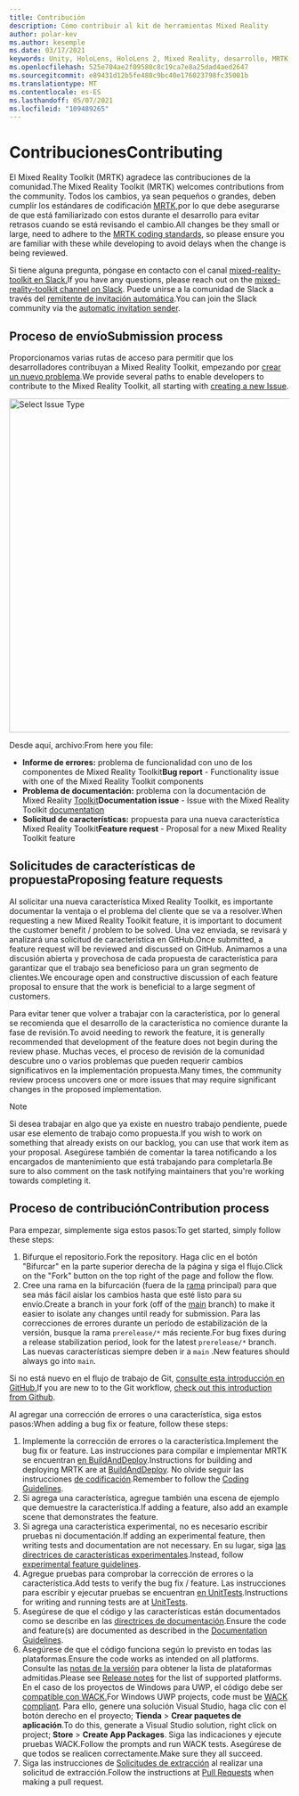 ```yaml
---
title: Contribución
description: Cómo contribuir al kit de herramientas Mixed Reality
author: polar-kev
ms.author: kesemple
ms.date: 03/17/2021
keywords: Unity, HoloLens, HoloLens 2, Mixed Reality, desarrollo, MRTK, informe de errores,
ms.openlocfilehash: 525e704ae2f09580c8c19ca7e8a25dad4aed2647
ms.sourcegitcommit: e89431d12b5fe480c9bc40e176023798fc35001b
ms.translationtype: MT
ms.contentlocale: es-ES
ms.lasthandoff: 05/07/2021
ms.locfileid: "109489265"
---
```

# <a name="contributing"></a><span data-ttu-id="3c3a1-104">Contribuciones</span><span class="sxs-lookup"><span data-stu-id="3c3a1-104">Contributing</span></span>

<span data-ttu-id="3c3a1-105">El Mixed Reality Toolkit (MRTK) agradece las contribuciones de la comunidad.</span><span class="sxs-lookup"><span data-stu-id="3c3a1-105">The Mixed Reality Toolkit (MRTK) welcomes contributions from the community.</span></span> <span data-ttu-id="3c3a1-106">Todos los cambios, ya sean pequeños o grandes, deben cumplir los estándares de codificación [MRTK,](coding-guidelines.md)por lo que debe asegurarse de que está familiarizado con estos durante el desarrollo para evitar retrasos cuando se está revisando el cambio.</span><span class="sxs-lookup"><span data-stu-id="3c3a1-106">All changes be they small or large, need to adhere to the [MRTK coding standards](coding-guidelines.md), so please ensure you are familiar with these while developing to avoid delays when the change is being reviewed.</span></span>

<span data-ttu-id="3c3a1-107">Si tiene alguna pregunta, póngase en contacto con el canal [mixed-reality-toolkit en Slack.](https://holodevelopers.slack.com/messages/C2H4HT858)</span><span class="sxs-lookup"><span data-stu-id="3c3a1-107">If you have any questions, please reach out on the [mixed-reality-toolkit channel on Slack](https://holodevelopers.slack.com/messages/C2H4HT858).</span></span>
<span data-ttu-id="3c3a1-108">Puede unirse a la comunidad de Slack a través del [remitente de invitación automática](https://holodevelopersslack.azurewebsites.net/).</span><span class="sxs-lookup"><span data-stu-id="3c3a1-108">You can join the Slack community via the [automatic invitation sender](https://holodevelopersslack.azurewebsites.net/).</span></span>

## <a name="submission-process"></a><span data-ttu-id="3c3a1-109">Proceso de envío</span><span class="sxs-lookup"><span data-stu-id="3c3a1-109">Submission process</span></span>

<span data-ttu-id="3c3a1-110">Proporcionamos varias rutas de acceso para permitir que los desarrolladores contribuyan a Mixed Reality Toolkit, empezando por [crear un nuevo problema](https://github.com/Microsoft/MixedRealityToolkit-Unity/issues/new/choose).</span><span class="sxs-lookup"><span data-stu-id="3c3a1-110">We provide several paths to enable developers to contribute to the Mixed Reality Toolkit, all starting with [creating a new Issue](https://github.com/Microsoft/MixedRealityToolkit-Unity/issues/new/choose).</span></span>

<img src="../features/images/contributing/SelectIssueType.png" width="600" alt="Select Issue Type">

<span data-ttu-id="3c3a1-111">Desde aquí, archivo:</span><span class="sxs-lookup"><span data-stu-id="3c3a1-111">From here you file:</span></span>

- <span data-ttu-id="3c3a1-112">**Informe de errores:** problema de funcionalidad con uno de los componentes de Mixed Reality Toolkit</span><span class="sxs-lookup"><span data-stu-id="3c3a1-112">**Bug report** - Functionality issue with one of the Mixed Reality Toolkit components</span></span>
- <span data-ttu-id="3c3a1-113">**Problema de documentación:** problema con la documentación de Mixed Reality [Toolkit](https://microsoft.github.io/MixedRealityToolkit-Unity)</span><span class="sxs-lookup"><span data-stu-id="3c3a1-113">**Documentation issue** - Issue with the Mixed Reality Toolkit [documentation](https://microsoft.github.io/MixedRealityToolkit-Unity)</span></span>
- <span data-ttu-id="3c3a1-114">**Solicitud de características:** propuesta para una nueva característica Mixed Reality Toolkit</span><span class="sxs-lookup"><span data-stu-id="3c3a1-114">**Feature request** - Proposal for a new Mixed Reality Toolkit feature</span></span>

## <a name="proposing-feature-requests"></a><span data-ttu-id="3c3a1-115">Solicitudes de características de propuesta</span><span class="sxs-lookup"><span data-stu-id="3c3a1-115">Proposing feature requests</span></span>

<span data-ttu-id="3c3a1-116">Al solicitar una nueva característica Mixed Reality Toolkit, es importante documentar la ventaja o el problema del cliente que se va a resolver.</span><span class="sxs-lookup"><span data-stu-id="3c3a1-116">When requesting a new Mixed Reality Toolkit feature, it is important to document the customer benefit / problem to be solved.</span></span> <span data-ttu-id="3c3a1-117">Una vez enviada, se revisará y analizará una solicitud de característica en GitHub.</span><span class="sxs-lookup"><span data-stu-id="3c3a1-117">Once submitted, a feature request will be reviewed and discussed on GitHub.</span></span> <span data-ttu-id="3c3a1-118">Animamos a una discusión abierta y provechosa de cada propuesta de característica para garantizar que el trabajo sea beneficioso para un gran segmento de clientes.</span><span class="sxs-lookup"><span data-stu-id="3c3a1-118">We encourage open and constructive discussion of each feature proposal to ensure that the work is beneficial to a large segment of customers.</span></span>

<span data-ttu-id="3c3a1-119">Para evitar tener que volver a trabajar con la característica, por lo general se recomienda que el desarrollo de la característica no comience durante la fase de revisión.</span><span class="sxs-lookup"><span data-stu-id="3c3a1-119">To avoid needing to rework the feature, it is generally recommended that development of the feature does not begin during the review phase.</span></span> <span data-ttu-id="3c3a1-120">Muchas veces, el proceso de revisión de la comunidad descubre uno o varios problemas que pueden requerir cambios significativos en la implementación propuesta.</span><span class="sxs-lookup"><span data-stu-id="3c3a1-120">Many times, the community review process uncovers one or more issues that may require significant changes in the proposed implementation.</span></span>

> [!NOTE]
> <span data-ttu-id="3c3a1-121">Si desea trabajar en algo que ya existe en nuestro trabajo pendiente, puede usar ese elemento de trabajo como propuesta.</span><span class="sxs-lookup"><span data-stu-id="3c3a1-121">If you wish to work on something that already exists on our backlog, you can use that work item as your proposal.</span></span> <span data-ttu-id="3c3a1-122">Asegúrese también de comentar la tarea notificando a los encargados de mantenimiento que está trabajando para completarla.</span><span class="sxs-lookup"><span data-stu-id="3c3a1-122">Be sure to also comment on the task notifying maintainers that you're working towards completing it.</span></span>

## <a name="contribution-process"></a><span data-ttu-id="3c3a1-123">Proceso de contribución</span><span class="sxs-lookup"><span data-stu-id="3c3a1-123">Contribution process</span></span>

<span data-ttu-id="3c3a1-124">Para empezar, simplemente siga estos pasos:</span><span class="sxs-lookup"><span data-stu-id="3c3a1-124">To get started, simply follow these steps:</span></span>

1. <span data-ttu-id="3c3a1-125">Bifurque el repositorio.</span><span class="sxs-lookup"><span data-stu-id="3c3a1-125">Fork the repository.</span></span> <span data-ttu-id="3c3a1-126">Haga clic en el botón "Bifurcar" en la parte superior derecha de la página y siga el flujo.</span><span class="sxs-lookup"><span data-stu-id="3c3a1-126">Click on the "Fork" button on the top right of the page and follow the flow.</span></span>
1. <span data-ttu-id="3c3a1-127">Cree una rama en la bifurcación (fuera de la [rama](https://github.com/microsoft/mixedrealitytoolkit-unity/tree/main) principal) para que sea más fácil aislar los cambios hasta que esté listo para su envío.</span><span class="sxs-lookup"><span data-stu-id="3c3a1-127">Create a branch in your fork (off of the [main](https://github.com/microsoft/mixedrealitytoolkit-unity/tree/main) branch) to make it easier to isolate any changes until ready for submission.</span></span> <span data-ttu-id="3c3a1-128">Para las correcciones de errores durante un período de estabilización de la versión, busque la rama `prerelease/*` más reciente.</span><span class="sxs-lookup"><span data-stu-id="3c3a1-128">For bug fixes during a release stabilization period, look for the latest `prerelease/*` branch.</span></span> <span data-ttu-id="3c3a1-129">Las nuevas características siempre deben ir a `main` .</span><span class="sxs-lookup"><span data-stu-id="3c3a1-129">New features should always go into `main`.</span></span>

<span data-ttu-id="3c3a1-130">Si no está nuevo en el flujo de trabajo de Git, [consulte esta introducción en GitHub.](https://guides.github.com/activities/hello-world/)</span><span class="sxs-lookup"><span data-stu-id="3c3a1-130">If you are new to to the Git workflow, [check out this introduction from Github](https://guides.github.com/activities/hello-world/).</span></span>

<span data-ttu-id="3c3a1-131">Al agregar una corrección de errores o una característica, siga estos pasos:</span><span class="sxs-lookup"><span data-stu-id="3c3a1-131">When adding a bug fix or feature, follow these steps:</span></span>

1. <span data-ttu-id="3c3a1-132">Implemente la corrección de errores o la característica.</span><span class="sxs-lookup"><span data-stu-id="3c3a1-132">Implement the bug fix or feature.</span></span> <span data-ttu-id="3c3a1-133">Las instrucciones para compilar e implementar MRTK se encuentran [en BuildAndDeploy](../updates-deployment/build-and-deploy.md).</span><span class="sxs-lookup"><span data-stu-id="3c3a1-133">Instructions for building and deploying MRTK are at [BuildAndDeploy](../updates-deployment/build-and-deploy.md).</span></span> <span data-ttu-id="3c3a1-134">No olvide seguir las instrucciones [de codificación](../contributing/coding-guidelines.md).</span><span class="sxs-lookup"><span data-stu-id="3c3a1-134">Remember to follow the [Coding Guidelines](../contributing/coding-guidelines.md).</span></span>
1. <span data-ttu-id="3c3a1-135">Si agrega una característica, agregue también una escena de ejemplo que demuestre la característica.</span><span class="sxs-lookup"><span data-stu-id="3c3a1-135">If adding a feature, also add an example scene that demonstrates the feature.</span></span>
1. <span data-ttu-id="3c3a1-136">Si agrega una característica experimental, no es necesario escribir pruebas ni documentación.</span><span class="sxs-lookup"><span data-stu-id="3c3a1-136">If adding an experimental feature, then writing tests and documentation are not necessary.</span></span> <span data-ttu-id="3c3a1-137">En su lugar, siga [las directrices de características experimentales](../contributing/experimental-features.md).</span><span class="sxs-lookup"><span data-stu-id="3c3a1-137">Instead, follow [experimental feature guidelines](../contributing/experimental-features.md).</span></span>
1. <span data-ttu-id="3c3a1-138">Agregue pruebas para comprobar la corrección de errores o la característica.</span><span class="sxs-lookup"><span data-stu-id="3c3a1-138">Add tests to verify the bug fix / feature.</span></span> <span data-ttu-id="3c3a1-139">Las instrucciones para escribir y ejecutar pruebas se encuentran [en UnitTests](../contributing/unit-tests.md).</span><span class="sxs-lookup"><span data-stu-id="3c3a1-139">Instructions for writing and running tests are at [UnitTests](../contributing/unit-tests.md).</span></span>
1. <span data-ttu-id="3c3a1-140">Asegúrese de que el código y las características están documentados como se describe en las [directrices de documentación](../contributing/documentation-guide.md).</span><span class="sxs-lookup"><span data-stu-id="3c3a1-140">Ensure the code and feature(s) are documented as described in the [Documentation Guidelines](../contributing/documentation-guide.md).</span></span>
1. <span data-ttu-id="3c3a1-141">Asegúrese de que el código funciona según lo previsto en todas las plataformas.</span><span class="sxs-lookup"><span data-stu-id="3c3a1-141">Ensure the code works as intended on all platforms.</span></span> <span data-ttu-id="3c3a1-142">Consulte las [notas de la versión](../release-notes/mrtk-26-release-notes.md) para obtener la lista de plataformas admitidas.</span><span class="sxs-lookup"><span data-stu-id="3c3a1-142">Please see [Release notes](../release-notes/mrtk-26-release-notes.md) for the list of supported platforms.</span></span> <span data-ttu-id="3c3a1-143">En el caso de los proyectos de Windows para UWP, el código debe ser [compatible con WACK.](https://developer.microsoft.com/windows/develop/app-certification-kit)</span><span class="sxs-lookup"><span data-stu-id="3c3a1-143">For Windows UWP projects, code must be [WACK compliant](https://developer.microsoft.com/windows/develop/app-certification-kit).</span></span> <span data-ttu-id="3c3a1-144">Para ello, genere una solución Visual Studio, haga clic con el botón derecho en el proyecto; **Tienda**  >  **Crear paquetes de aplicación**.</span><span class="sxs-lookup"><span data-stu-id="3c3a1-144">To do this, generate a Visual Studio solution, right click on project; **Store** > **Create App Packages**.</span></span> <span data-ttu-id="3c3a1-145">Siga las indicaciones y ejecute pruebas WACK.</span><span class="sxs-lookup"><span data-stu-id="3c3a1-145">Follow the prompts and run WACK tests.</span></span> <span data-ttu-id="3c3a1-146">Asegúrese de que todos se realicen correctamente.</span><span class="sxs-lookup"><span data-stu-id="3c3a1-146">Make sure they all succeed.</span></span>
1. <span data-ttu-id="3c3a1-147">Siga las instrucciones de [Solicitudes de extracción](../contributing/pull-requests.md) al realizar una solicitud de extracción.</span><span class="sxs-lookup"><span data-stu-id="3c3a1-147">Follow the instructions at [Pull Requests](../contributing/pull-requests.md) when making a pull request.</span></span>
